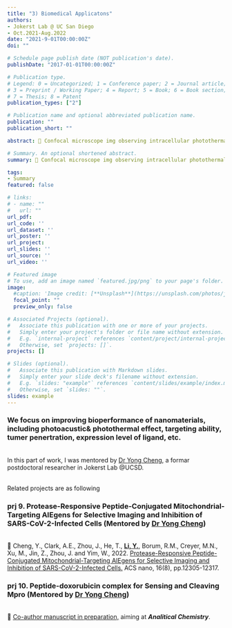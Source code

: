 ```yaml
---
title: "3) Biomedical Applicatons"
authors:
- Jokerst Lab @ UC San Diego
- Oct.2021-Aug.2022
date: "2021-9-01T00:00:00Z"
doi: ""

# Schedule page publish date (NOT publication's date).
publishDate: "2017-01-01T00:00:00Z"

# Publication type.
# Legend: 0 = Uncategorized; 1 = Conference paper; 2 = Journal article;
# 3 = Preprint / Working Paper; 4 = Report; 5 = Book; 6 = Book section;
# 7 = Thesis; 8 = Patent
publication_types: ["2"]

# Publication name and optional abbreviated publication name.
publication: ""
publication_short: ""

abstract: 🦠 Confocal microscope img observing intracellular photothermal transduction. <br/>🧪 Exp. ran by Yi, mentored by Dr Yong Cheng

# Summary. An optional shortened abstract.
summary: 🦠 Confocal microscope img observing intracellular photothermal transduction. <br/>🧪 Exp. ran by Yi, mentored by Dr Yong Cheng

tags:
- Summary
featured: false

# links:
# - name: ""
#   url: ""
url_pdf: 
url_code: ''
url_dataset: ''
url_poster: ''
url_project: 
url_slides: ''
url_source: ''
url_video: ''

# Featured image
# To use, add an image named `featured.jpg/png` to your page's folder. 
image:
  #caption: 'Image credit: [**Unsplash**](https://unsplash.com/photos/jdD8gXaTZsc)'
  focal_point: ""
  preview_only: false

# Associated Projects (optional).
#   Associate this publication with one or more of your projects.
#   Simply enter your project's folder or file name without extension.
#   E.g. `internal-project` references `content/project/internal-project/index.md`.
#   Otherwise, set `projects: []`.
projects: []

# Slides (optional).
#   Associate this publication with Markdown slides.
#   Simply enter your slide deck's filename without extension.
#   E.g. `slides: "example"` references `content/slides/example/index.md`.
#   Otherwise, set `slides: ""`.
slides: example
---
```

### We focus on improving bioperformance of nanomaterials, including photoacustic& photothermal effect, targeting ability, tumer penertration, expression level of ligand, etc. 

<br/>In this part of work, I was mentored by [Dr Yong Cheng](https://sites.google.com/a/eng.ucsd.edu/jokerst-lab/members/curren), a formar postdoctoral researcher in Jokerst Lab @UCSD.

<br/> Related projects are as following

### prj 9. Protease-Responsive Peptide-Conjugated Mitochondrial-Targeting AIEgens for Selective Imaging and Inhibition of SARS-CoV-2-Infected Cells  (Mentored by [Dr Yong Cheng](https://scholar.google.com/citations?hl=en&user=PC6gejgAAAAJ))
<br/>🌟 Cheng, Y., Clark, A.E., Zhou, J., He, T., <u>**Li, Y.**,</u> Borum, R.M., Creyer, M.N., Xu, M., Jin, Z., Zhou, J. and Yim, W., 2022. [Protease-Responsive Peptide-Conjugated Mitochondrial-Targeting AIEgens for Selective Imaging and Inhibition of SARS-CoV-2-Infected Cells.](https://pubs.acs.org/doi/full/10.1021/acsnano.2c03219) ACS nano, 16(8), pp.12305-12317.

### prj 10. Peptide-doxorubicin complex for Sensing and Cleaving Mpro  (Mentored by [Dr Yong Cheng](https://scholar.google.com/citations?hl=en&user=PC6gejgAAAAJ))
<br/>🌟 [Co-author manuscript in preparation,](https://scholar.google.com/citations?hl=en&user=PC6gejgAAAAJ) aiming at ***Analitical Chemistry***.
